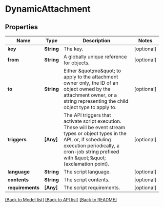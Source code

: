 # DynamicAttachment

## Properties
Name | Type | Description | Notes
------------ | ------------- | ------------- | -------------
**key** | **String** | The key. | [optional] 
**from** | **String** | A globally unique reference for objects. | [optional] 
**to** | **String** | Either \&quot;me\&quot; to apply to the attachment owner only, the ID of an object owned  by the attachment owner, or a string representing the child object type to apply to. | [optional] 
**triggers** | **[Any]** | The API triggers that activate script execution. These will be event stream types  or object types in the API, or, if scheduling execution periodically, a cron-job string  prefixed with \&quot;!\&quot; (exclamation point). | [optional] 
**language** | **String** | The script language. | [optional] 
**contents** | **String** | The script contents. | [optional] 
**requirements** | **[Any]** | The script requirements. | [optional] 

[[Back to Model list]](../README.md#documentation-for-models) [[Back to API list]](../README.md#documentation-for-api-endpoints) [[Back to README]](../README.md)



